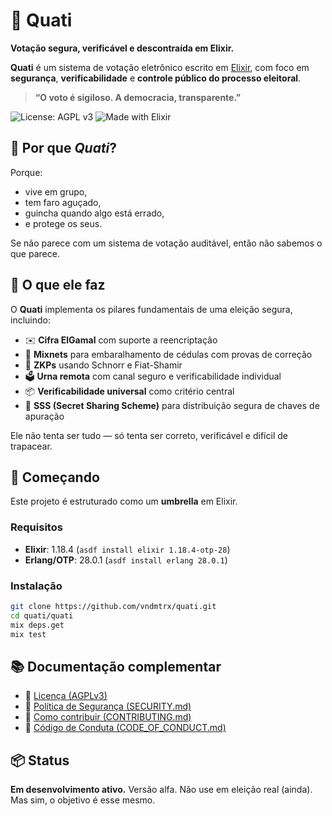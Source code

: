 # 🐾 Quati

**Votação segura, verificável e descontraída em Elixir.**

**Quati** é um sistema de votação eletrônico escrito em [Elixir](https://elixir-lang.org/), com foco em **segurança**, **verificabilidade** e **controle público do processo eleitoral**.

> **“O voto é sigiloso. A democracia, transparente.”**

![License: AGPL v3](https://img.shields.io/badge/license-AGPLv3-blue.svg)
![Made with Elixir](https://img.shields.io/badge/Made%20with-Elixir-purple)

## 🌳 Por que *Quati*?

Porque:
- vive em grupo,  
- tem faro aguçado,  
- guincha quando algo está errado,  
- e protege os seus.

Se não parece com um sistema de votação auditável, então não sabemos o que parece.

## 🔐 O que ele faz

O **Quati** implementa os pilares fundamentais de uma eleição segura, incluindo:

- ✉️ **Cifra ElGamal** com suporte a reencriptação  
- 🔄 **Mixnets** para embaralhamento de cédulas com provas de correção  
- 🧪 **ZKPs** usando Schnorr e Fiat-Shamir  
- 🗳️ **Urna remota** com canal seguro e verificabilidade individual  
- 📦 **Verificabilidade universal** como critério central  
- 🧩 **SSS (Secret Sharing Scheme)** para distribuição segura de chaves de apuração

Ele não tenta ser tudo — só tenta ser correto, verificável e difícil de trapacear.

## 🚀 Começando

Este projeto é estruturado como um **umbrella** em Elixir.

### Requisitos

- **Elixir**: 1.18.4 (`asdf install elixir 1.18.4-otp-28`)  
- **Erlang/OTP**: 28.0.1 (`asdf install erlang 28.0.1`)  

### Instalação

```bash
git clone https://github.com/vndmtrx/quati.git
cd quati/quati
mix deps.get
mix test
```

## 📚 Documentação complementar

* 📜 [Licença (AGPLv3)](./LICENSE)
* 🔐 [Política de Segurança (SECURITY.md)](./SECURITY.md)
* 👥 [Como contribuir (CONTRIBUTING.md)](./CONTRIBUTING.md)
* 🤝 [Código de Conduta (CODE\_OF\_CONDUCT.md)](./CODE_OF_CONDUCT.md)

## 📦 Status

**Em desenvolvimento ativo.**
Versão alfa. Não use em eleição real (ainda). Mas sim, o objetivo é esse mesmo.